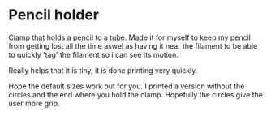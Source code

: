 # Pencil holder
Clamp that holds a pencil to a tube. Made it for myself to keep my pencil from
getting lost all the time aswel as having it near the filament to be able to
quickly 'tag' the filament so i can see its motion.

Really helps that it is tiny, it is done printing very quickly.

Hope the default sizes work out for you. I printed a version without the 
circles and the end where you hold the clamp. Hopefully the circles give the
user more grip.
